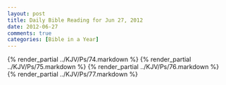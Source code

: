 ```yaml
---
layout: post
title: Daily Bible Reading for Jun 27, 2012
date: 2012-06-27
comments: true
categories: [Bible in a Year]
---
```

{% render_partial ../KJV/Ps/74.markdown %}
{% render_partial ../KJV/Ps/75.markdown %}
{% render_partial ../KJV/Ps/76.markdown %}
{% render_partial ../KJV/Ps/77.markdown %}
